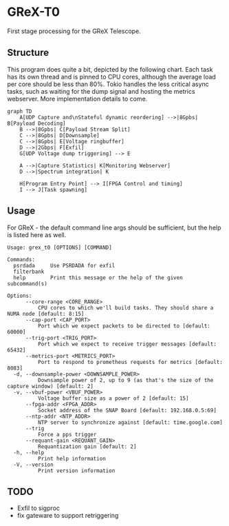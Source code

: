 # GReX-T0

First stage processing for the GReX Telescope.

## Structure

This program does quite a bit, depicted by the following chart. Each task has its own thread and is pinned to CPU cores, although the average load per core should be less than 80%.
Tokio handles the less critical async tasks, such as waiting for the dump signal and hosting the metrics webserver.
More implementation details to come.

```mermaid
graph TD
    A[UDP Capture and\nStateful dynamic reordering] -->|8Gpbs| B[Payload Decoding]
    B -->|8Gpbs| C[Payload Stream Split]
    C -->|8Gpbs| D[Downsample]
    C -->|8Gpbs| E[Voltage ringbuffer]
    D -->|2Gbps| F[Exfil]
    G[UDP Voltage dump triggering] --> E

    A -->|Capture Statistics| K[Monitoring Webserver]
    D -->|Spectrum integration| K
  
    H[Program Entry Point] --> I[FPGA Control and timing]
    I --> J[Task spawning]
```

## Usage

For GReX - the default command line args should be sufficient, but the help is listed here as well.

```
Usage: grex_t0 [OPTIONS] [COMMAND]

Commands:
  psrdada     Use PSRDADA for exfil
  filterbank  
  help        Print this message or the help of the given subcommand(s)

Options:
      --core-range <CORE_RANGE>
          CPU cores to which we'll build tasks. They should share a NUMA node [default: 8:15]
      --cap-port <CAP_PORT>
          Port which we expect packets to be directed to [default: 60000]
      --trig-port <TRIG_PORT>
          Port which we expect to receive trigger messages [default: 65432]
      --metrics-port <METRICS_PORT>
          Port to respond to prometheus requests for metrics [default: 8083]
  -d, --downsample-power <DOWNSAMPLE_POWER>
          Downsample power of 2, up to 9 (as that's the size of the capture window) [default: 2]
  -v, --vbuf-power <VBUF_POWER>
          Voltage buffer size as a power of 2 [default: 15]
      --fpga-addr <FPGA_ADDR>
          Socket address of the SNAP Board [default: 192.168.0.5:69]
      --ntp-addr <NTP_ADDR>
          NTP server to synchronize against [default: time.google.com]
      --trig
          Force a pps trigger
      --requant-gain <REQUANT_GAIN>
          Requantization gain [default: 2]
  -h, --help
          Print help information
  -V, --version
          Print version information
```

## TODO
- Exfil to sigproc
- fix gateware to support retriggering